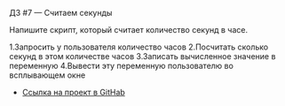 ДЗ #7 — Считаем секунды

Напишите скрипт, который считает количество секунд в часе.

1.Запросить у пользователя количество часов
2.Посчитать сколько секунд в этом количестве часов
3.Записать вычисленное значение в переменную
4.Вывести эту переменную пользователю во всплывающем окне

* [Ссылка на проект в GitHab](https://github.com/EShka0707/js_studies.git)
